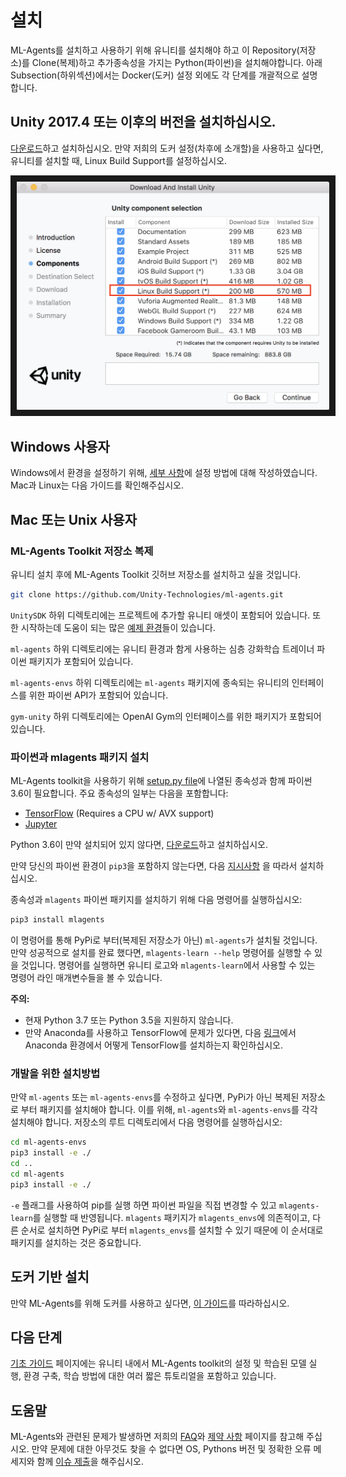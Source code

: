 ﻿# 설치

ML-Agents를 설치하고 사용하기 위해 유니티를 설치해야 하고 이 Repository(저장소)를
Clone(복제)하고 추가종속성을 가지는 Python(파이썬)을 설치해야합니다. 아래 Subsection(하위섹션)에서는 Docker(도커) 설정 외에도
각 단계를 개괄적으로 설명합니다.

## **Unity 2017.4** 또는 이후의 버전을 설치하십시오.

[다운로드](https://store.unity.com/kr/download)하고 설치하십시오. 만약 저희의 도커 설정(차후에 소개할)을 사용하고 싶다면,
유니티를 설치할 때, Linux Build Support를 설정하십시오.

<p align="center">
  <img src="images/unity_linux_build_support.png"
       alt="Linux Build Support"
       width="500" border="10" />
</p>

## Windows 사용자
Windows에서 환경을 설정하기 위해, [세부 사항](Installation-Windows.md)에 설정 방법에 대해 작성하였습니다. 
Mac과 Linux는 다음 가이드를 확인해주십시오.

## Mac 또는 Unix 사용자

### ML-Agents Toolkit 저장소 복제

유니티 설치 후에 ML-Agents Toolkit 깃허브 저장소를 설치하고 싶을 것입니다.

```sh
git clone https://github.com/Unity-Technologies/ml-agents.git
```

`UnitySDK` 하위 디렉토리에는 프로젝트에 추가할 유니티 애셋이 포함되어 있습니다.
또한 시작하는데 도움이 되는 많은 [예제 환경](Learning-Environment-Examples.md)들이 있습니다.

`ml-agents` 하위 디렉토리에는 유니티 환경과 함게 사용하는 심층 강화학습 트레이너 파이썬 패키지가 포함되어 있습니다.

`ml-agents-envs` 하위 디렉토리에는 `ml-agents` 패키지에 종속되는 유니티의 인터페이스를 위한 파이썬 API가 포함되어 있습니다.

`gym-unity` 하위 디렉토리에는 OpenAI Gym의 인터페이스를 위한 패키지가 포함되어 있습니다.

### 파이썬과 mlagents 패키지 설치

ML-Agents toolkit을 사용하기 위해 [setup.py file](../ml-agents/setup.py)에 나열된 종속성과 함께 파이썬 3.6이 필요합니다.
주요 종속성의 일부는 다음을 포함합니다:

- [TensorFlow](Background-TensorFlow.md) (Requires a CPU w/ AVX support)
- [Jupyter](Background-Jupyter.md)

Python 3.6이 만약 설치되어 있지 않다면, [다운로드](https://www.python.org/downloads/)하고 설치하십시오.

만약 당신의 파이썬 환경이 `pip3`을 포함하지 않는다면, 다음
[지시사항](https://packaging.python.org/guides/installing-using-linux-tools/#installing-pip-setuptools-wheel-with-linux-package-managers)
을 따라서 설치하십시오.

종속성과 `mlagents` 파이썬 패키지를 설치하기 위해 다음 명령어를 실행하십시오:

```sh
pip3 install mlagents
```

이 명령어를 통해 PyPi로 부터(복제된 저장소가 아닌) `ml-agents`가 설치될 것입니다. 
만약 성공적으로 설치를 완료 했다면, `mlagents-learn --help` 명령어를 실행할 수 있을 것입니다.
명령어를 실행하면 유니티 로고와 `mlagents-learn`에서 사용할 수 있는 명령어 라인 매개변수들을 볼 수 있습니다. 

**주의:**

- 현재 Python 3.7 또는 Python 3.5을 지원하지 않습니다.
- 만약 Anaconda를 사용하고 TensorFlow에 문제가 있다면, 다음 
  [링크](https://www.tensorflow.org/install/pip)에서 Anaconda 환경에서 어떻게 TensorFlow를 설치하는지 확인하십시오.
### 개발을 위한 설치방법

만약 `ml-agents` 또는 `ml-agents-envs`를 수정하고 싶다면, PyPi가 아닌 복제된 저장소로 부터 패키지를 설치해야 합니다.
이를 위해, `ml-agents`와 `ml-agents-envs`를 각각 설치해야 합니다. 저장소의 루트 디렉토리에서 다음 명령어를 실행하십시오:

```sh
cd ml-agents-envs
pip3 install -e ./
cd ..
cd ml-agents
pip3 install -e ./
```

`-e` 플래그를 사용하여 pip를 실행 하면 파이썬 파일을 직접 변경할 수 있고 `mlagents-learn`를 실행할 때 반영됩니다.
`mlagents` 패키지가 `mlagents_envs`에 의존적이고, 다른 순서로 설치하면 PyPi로 부터 `mlagents_envs`를
설치할 수 있기 때문에 이 순서대로 패키지를 설치하는 것은 중요합니다. 

## 도커 기반 설치

만약 ML-Agents를 위해 도커를 사용하고 싶다면, [이 가이드](Using-Docker.md)를 따라하십시오.

## 다음 단계

[기초 가이드](Basic-Guide.md) 페이지에는 유니티 내에서 ML-Agents toolkit의 설정 및 학습된 모델 실행, 
환경 구축, 학습 방법에 대한 여러 짧은 튜토리얼을 포함하고 있습니다.

## 도움말

ML-Agents와 관련된 문제가 발생하면 저희의 [FAQ](FAQ.md)와 [제약 사항](Limitations.md) 페이지를 참고해 주십시오.
만약 문제에 대한 아무것도 찾을 수 없다면 OS, Pythons 버전 및 정확한 오류 메세지와 함께 [이슈 제출](https://github.com/Unity-Technologies/ml-agents/issues)을 해주십시오.
